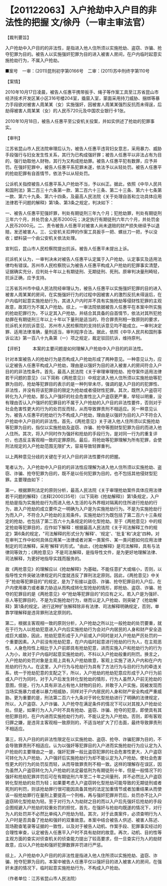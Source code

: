 # 【201122063】入户抢劫中入户目的非法性的把握 文/徐丹（一审主审法官）

【裁判要旨】

入户抢劫中入户目的的非法性，是指进入他人住所须以实施抢劫、盗窃、诈骗、抢夺犯罪为目的。被告人以实施强奸犯罪为目的进入被害人房间，在户内临时起意实施抢劫行为，不属入户抢劫。

■案号　一审：(2011)昆刑初字第0166号　二审：(2011)苏中刑终字第110号

【案情】

2010年10月17日凌晨，被告人任惠平携带扳手、绳子等作案工具至江苏省昆山市经济技术开发区某小区316号楼204室，撬窗入室，蒙面采用持刀威胁、捆绑等暴力手段欲对被害人周某某（女）实施强奸，因被害人周某某强烈反抗而未得逞，后劫得被害人周某某（女）的人民币720元及中国农业银行卡1张。

2010年10月18日，被告人任惠平至公安机关投案，并如实供述了抢劫的犯罪事实。

【审判】

江苏省昆山市人民法院审理后认为，被告人任惠平违背妇女意志，采用暴力、威胁手段强行与妇女发生性关系，其行为已构成强奸罪；被告人任惠平以非法占有为目的，强行劫取他人财物，其行为又构成抢劫罪。被告人任惠平犯有数罪，应予并罚。在强奸犯罪中，被告人任惠平系犯罪未遂，依法予以从轻处罚。被告人任惠平的抢劫犯罪有自首情节，依法予以从轻处罚。

公诉机关指控被告人任惠平系入户抢劫不当，予以纠正。据此，依照《中华人民共和国刑法》第二百三十六条第一款、第二百六十三条、第二十三条、第六十七条第一款、第六十九条、第六十四条，及最高人民法院《关于处理自首和立功具体应用法律若干问题的解释》第1条、第3条之规定，判决如下：

一、被告人任惠平犯强奸罪，判处有期徒刑三年九个月；犯抢劫罪，判处有期徒刑三年六个月，并处罚金人民币2000元；决定执行有期徒刑六年六个月，并处罚金人民币2000元。二、责令被告人任惠平对被害人尚未退赔的财产损失继续予以退赔，发还被害人。三、公安机关扣押的作案工具扳手一把、螺丝刀一把，予以没收；塑料袋一个由公安机关依法处理。

宣判后，昆山市人民检察院提出抗诉。被告人任惠平未提出上诉。

抗诉机关认为，一审判决未对被告人任惠平认定属于入户抢劫，认定事实及适用法律均有错误。苏州市人民检察院认为被告人任惠平构成入户抢劫的犯罪事实清楚，证据确实充分，应判处十年以上有期徒刑、无期徒刑、死刑。原审判决量刑畸轻，抗诉正确，应予支持。

江苏省苏州市中级人民法院经审理认为，被告人任惠平以实施强奸犯罪的目的进入被害人周某某的房间，在实施强奸行为的过程中因被害人的激烈反抗未得逞后，在户内临时起意实施抢劫行为，其进入户内时并不具有实施抢劫等侵财性犯罪的主观故意，故其行为不属入户抢劫。综上，一审法院依据被告人任惠平在本案中所实施的抢劫犯罪行为，不认定其入户抢劫，并结合其具备的自首情节，依法对其所犯抢劫罪在有期徒刑三年以上十年以下量刑是适当的，符合罪责刑相一致原则的要求，抗诉机关的抗诉意见、苏州市人民检察院的支持抗诉意见均不能成立。一审判决定罪、适用法律准确，量刑适当，审判程序合法。据此，依照《中华人民共和国刑事诉讼法》第一百八十九条第（一）项之规定，裁定驳回抗诉，维持原判。

【评析】 　　本案的主要问题是如何理解入户抢劫中入户目的的非法性。

针对本案被告人的抢劫行为是否构成入户抢劫形成了两种意见。一种意见认为，应认定被告人任惠平构成入户抢劫，理由是以强奸为目的进入被害人的房间符合入户目的的非法性条件。首先，最高人民法院《关于审理审理抢劫、抢夺案件适用法律若干问题的意见》（以下简称《两抢意见》）中规定进入他人住所须以实施抢劫等犯罪为目的，抢劫等犯罪目的表示的是一种列举未尽，强调的是入户目的的犯罪性、非法性，并没有将该犯罪目的限定为抢劫或者侵财性犯罪。其次，既然入户盗窃可转化为入户抢劫，那么入户强奸的社会危害性比入户盗窃更严重，举轻以明重，没有理由否认入户强奸的犯罪目的不属于入户抢劫的入户目的非法性要件，否则对于社会危害性更大的行为的处罚反而轻，从而导致罪责刑不相适应。另一种意见认为，被告人任惠平的抢劫行为不构成入户抢劫，理由是以强奸为目的入户不符合入户抢劫中入户目的的非法性。首先，《两抢意见》关于进入他人住所须以实施抢劫等犯罪为目的，指仅以实施抢劫及盗窃、诈骗、抢夺等图财型犯罪为目的而进入他人住所。其次，将入户同时作为强奸和抢劫的手段行为，是对同一行为的重复评价，也违反主客观相一致的定罪原则。最后，将抢劫等犯罪理解为所有犯罪，会使刑法规定的入户抢劫范围无限扩大，容易导致轻罪重判。

以上两种意见分歧的关键在于对入户目的非法性要件的把握。

笔者认为，入户抢劫中入户目的的非法性应理解为进入他人住所须以实施抢劫、盗窃、诈骗、抢夺犯罪为目的，既不是以任何犯罪为目的，也不包括其他侵财型犯罪。主要理由如下：

第一，根据罪刑法定的原则分析，最高人民法院《关于审理抢劫案件具体应用法律若干问题的解释》（法释\[2000\]35号）（以下简称《抢劫解释》）第1条规定，入户抢劫是指为实施抢劫行为而进入他人生活的与外界相对隔离的住所进行抢劫的行为，故入户抢劫的成立要件之一明确为入户是为实施抢劫行为。不是为实施抢劫行为而入户，不符合入户抢劫的主观条件。实施抢劫行为既包括了第二百六十三条规定的抢劫，也包括了第二百六十九条规定的转化型抢劫。至于《两抢意见》中的规定抢劫等犯罪目的，应作如下解释：根据最高人民法院《关于司法解释工作的规定》第6条的规定，"司法解释的形式分为'解释'、'规定'、'批复'和'决定'四种。对在审判工作中如何具体应用某一法律或者对某一类案件、某一类问题如何应用法律制定的司法解释，采用'解释'的形式。"由此，《抢劫解释》是司法解释，具有与法律同等效力；《两抢意见》不是司法解释，是指导性文件，是为更好地理解法律、司法解释，为更好地指导实践而服务的。

故《两抢意见》的理解应以《抢劫解释》为基础，不能任意扩大或缩小，否则，以指导性文件突破法律规定的尺度就违反了罪刑法定原则。因此，《两抢意见》中关于"抢劫等犯罪目的"的规定，是为了衔接以盗窃、诈骗、抢夺犯罪目的入户后，在户内使用暴力或者暴力胁迫从而构成转化型抢劫的情形，即抢劫、盗窃、诈骗、抢夺的犯罪目的是《两抢意见》中"抢劫等犯罪目的"的应有之义。若入户是为强奸、杀人等犯罪目的，不是为实施抢劫行为，继而认定入户抢劫，则突破了《抢劫解释》第1条的规定。进行这种扩张解释除非有法律、司法解释明确规定，否则，单靠学理解释是违背罪刑法定原则的。

第二，根据主客观相一致的原则分析，入户抢劫之所以比一般抢劫的处罚要重，就在于行为人以抢劫犯意进入户内后实施抢劫行为会对户内居民的人身和财产安全造成巨大威胁，因此，抢劫犯意形成于入户前或入户同时是对入户抢劫严厉处罚的一个重要因素。入户前没有抢劫犯意，在户内临时起意进行抢劫的行为人，在主观恶性、人身危险性上相比于入户前即具有抢劫犯意，进而实施入户和抢劫行为的行为人为小，故对于户内临时起意实施抢劫的，不科以入户抢劫般重的刑罚。换言之，入户抢劫的处罚对象是主观上具有入户抢劫故意，客观上实施了进入户内和在户内抢劫的行为人。在这里，入户行为与抢劫行为具有了方法行为与目的行为的牵连关系，统一于抢劫犯意的支配之下，所以，入户抢劫的抢劫犯意应形成于入户行为前或入户行为同时。对于入户后发生转化型抢劫的情形，行为人虽然入户前无抢劫的意图，但是，行为人具有非法占有他人财物的目的，并敢于入户实施，因被发现而当场实施暴力或者以暴力相威胁，同样对于户内居民的人身和财产安全构成严重威胁。更为重要的是，刑法第二百六十九条对于转化型抢劫进行了明确的法律规定，所以，入户盗窃、入户诈骗、入户抢夺在满足条件的情况下可以对其按入户抢劫论处。但是，如果行为人入户时不具有抢劫、盗窃、诈骗、抢夺的犯意，即使具有其他犯罪目的，在户内进而实施抢劫行为的，不能认定为入户抢劫。否则，即有客观归罪之嫌，是违背主客观相一致原则的，不适当地扩大了打击面，最终导致罪责刑不相适应。

第三，将入户目的的非法性限定在以实施抢劫、盗窃、抢夺、诈骗犯罪为目的，不会导致罪责刑不相适应。认为以强奸等犯罪目的入户进而实施抢劫行为应认定为入户抢劫的主要理由之一是，强奸犯罪一般比盗窃犯罪的社会危害性更大，入户盗窃可转化为入户抢劫，入户强奸后实施抢劫行为却不能认定为入户抢劫，使社会危害性更大的行为的处罚反而轻，从而导致罪责刑不相一致。这样的理解存在误区，因为虽然入户盗窃转化为入户抢劫的法定最低刑为有期徒刑十年，但是一般情况下的强奸和抢劫犯罪并罚后可在有期徒刑六年至二十年之间量刑，并不必然比入户盗窃转化型抢劫的处罚为轻；如果要考虑入户盗窃转化型抢劫可能导致的无期徒刑或者死刑的判罚，则该抢劫罪行很可能因具备其他的法定加重情节或者加重结果从而使该一般抢劫罪行在量刑上要提高一个刑格，再与强奸犯罪并罚后，处罚亦不比入户盗窃转化型抢劫为轻。至于对行为人为劫财之目的而以入户后先强奸后抢劫的手段企图规避入户抢劫的较重处罚的担忧，首先，在强奸与抢劫均既遂的情况下，对行为人的处罚并不必然比单纯入户抢劫为轻。其次，对于此类案件，必须查明行为人入户时是否具备了抢劫和强奸的双重故意。本案中结合被告人供述、被害人陈述、现场勘查笔录等证据的一致性，以及对于被告人动机、作案手段、犯罪事实经过的合理性审查，认定被告人任惠平入户时不具有劫财的故意。再次，动机、目的性等主观方面的查实对侦查机关的侦查能力提出了较高要求，但一旦查实行为人的劫财故意，应以入户抢劫和强奸犯罪数罪并罚进行严惩。

综上，入户抢劫中入户目的的非法性是指进入他人住所须以实施抢劫、盗窃、诈骗、抢夺犯罪为目的。本案中被告人任惠平仅以强奸目的进入被害人的房间，在强奸未遂的情况下，临时起意实施抢劫行为，不构成入户抢劫。

（作者单位：江苏省昆山市人民法院）